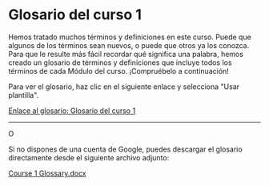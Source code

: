 # Glosario del curso 1

Hemos tratado muchos términos y definiciones en este curso. Puede que algunos de los términos sean nuevos, o puede que otros ya los conozca. Para que le resulte más fácil recordar qué significa una palabra, hemos creado un glosario de términos y definiciones que incluye todos los términos de cada Módulo del curso. ¡Compruébelo a continuación!

Para ver el glosario, haz clic en el siguiente enlace y selecciona "Usar plantilla".

[Enlace al glosario: Glosario del curso 1](https://docs.google.com/document/d/1X50-L7T4tZl3Y4x5_zB7w-5l0Q3X-4s6c2bQ7p7p7A/template/preview)

---

O

Si no dispones de una cuenta de Google, puedes descargar el glosario directamente desde el siguiente archivo adjunto:

[Course 1 Glossary.docx](Course%201%20Glossary.docx)
